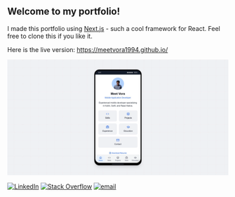 ## Welcome to my portfolio!

I made this portfolio using [Next.js](https://nextjs.org/) - such a cool framework for React. Feel free to clone this if you like it.

Here is the live version: https://meetvora1994.github.io/

![Portfolio Website Image](/app/opengraph-image.png "Portfolio Website Image")

[![LinkedIn](https://img.shields.io/badge/LinkedIn-%230077B5.svg?logo=linkedin&logoColor=white)](https://linkedin.com/in/meetvora1994) [![Stack Overflow](https://img.shields.io/badge/-Stackoverflow-FE7A16?logo=stack-overflow&logoColor=white)](https://stackoverflow.com/users/5373110) [![email](https://img.shields.io/badge/Email-D14836?logo=gmail&logoColor=white)](mailto:meetvora1994@gmail.com) 
